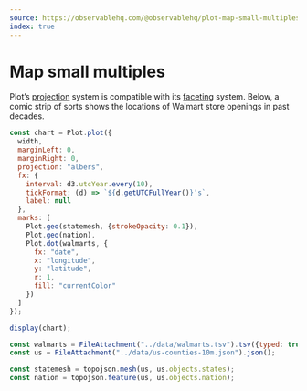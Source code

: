 ```yaml
---
source: https://observablehq.com/@observablehq/plot-map-small-multiples
index: true
---
```


# Map small multiples

Plot’s [projection](https://observablehq.com/plot/features/projections) system is compatible with its [faceting](https://observablehq.com/plot/features/facets) system. Below, a comic strip of sorts shows the locations of Walmart store openings in past decades.

```js echo
const chart = Plot.plot({
  width,
  marginLeft: 0,
  marginRight: 0,
  projection: "albers",
  fx: {
    interval: d3.utcYear.every(10),
    tickFormat: (d) => `${d.getUTCFullYear()}’s`,
    label: null
  },
  marks: [
    Plot.geo(statemesh, {strokeOpacity: 0.1}),
    Plot.geo(nation),
    Plot.dot(walmarts, {
      fx: "date",
      x: "longitude",
      y: "latitude",
      r: 1,
      fill: "currentColor"
    })
  ]
});

display(chart);
```

```js echo
const walmarts = FileAttachment("../data/walmarts.tsv").tsv({typed: true});
const us = FileAttachment("../data/us-counties-10m.json").json();
```

```js echo
const statemesh = topojson.mesh(us, us.objects.states);
const nation = topojson.feature(us, us.objects.nation);
```
